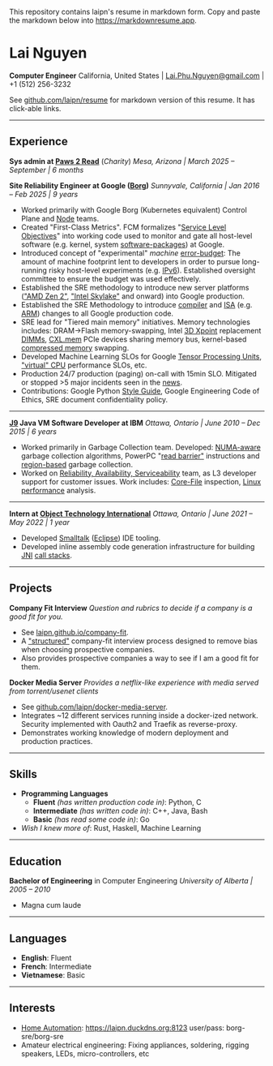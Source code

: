 
This repository contains laipn's resume in markdown form.  Copy and paste the markdown below into <https://markdownresume.app>.

# Lai Nguyen

**Computer Engineer**
California, United States | <Lai.Phu.Nguyen@gmail.com> | +1 (512) 256-3232

See [github.com/laipn/resume](http://github.com/laipn/resume) for markdown version of this resume.  It has click-able links.

***

## Experience

**Sys admin at [Paws 2 Read](https://www.paws2read.org/)** (*Charity*)
*Mesa, Arizona | March 2025 – September | 6 months*

**Site Reliability Engineer at Google ([Borg](https://research.google/pubs/large-scale-cluster-management-at-google-with-borg/))**
*Sunnyvale, California | Jan 2016 – Feb 2025 | 9 years*

* Worked primarily with Google Borg (Kubernetes equivalent) Control Plane and [Node](https://kubernetes.io/docs/concepts/overview/components/#node-components) teams.
* Created "First-Class Metrics". FCM formalizes "[Service Level Objectives](https://sre.google/sre-book/service-level-objectives/)" into working code used to monitor and gate all host-level software (e.g. kernel, system [software-packages](https://en.wikipedia.org/wiki/Package_manager)) at Google.
* Introduced concept of "experimental" *machine* [error-budget](https://cloud.google.com/blog/products/management-tools/sre-error-budgets-and-maintenance-windows): The amount of machine footprint lent to developers in order to pursue long-running risky host-level experiments (e.g. [IPv6](https://en.wikipedia.org/wiki/IPv6)). Established oversight committee to ensure the budget was used effectively.
* Established the SRE methodology to introduce new server platforms (["AMD Zen 2"](https://en.wikipedia.org/wiki/Zen_2), ["Intel Skylake"](https://en.wikipedia.org/wiki/Skylake_(microarchitecture)) and onward) into Google production.
* Established the SRE Methodology to introduce [compiler](https://github.com/google/tcmalloc) and [ISA](https://en.wikipedia.org/wiki/Instruction_set_architecture) (e.g. [ARM](https://cloud.google.com/compute/docs/instances/arm-on-compute)) changes to all Google production code.
* SRE lead for "Tiered main memory" initiatives. Memory technologies includes: DRAM->Flash memory-swapping, Intel [3D Xpoint](https://en.wikipedia.org/wiki/3D_XPoint) replacement [DIMMs](https://en.wikipedia.org/wiki/DIMM), [CXL.mem](https://en.wikipedia.org/wiki/Compute_Express_Link) PCIe devices sharing memory bus, kernel-based [compressed memory](https://wiki.archlinux.org/title/Zswap) swapping.
* Developed Machine Learning SLOs for Google [Tensor Processing Units](https://en.wikipedia.org/wiki/Tensor_Processing_Unit), ["virtual" CPU](https://cloud.google.com/compute/docs/cpu-platforms) performance SLOs, etc.
* Production 24/7 production (paging) on-call with 15min SLO.  Mitigated or stopped >5 major incidents seen in the [news](https://status.cloud.google.com/incidents/dS9ps52MUnxQfyDGPfkY).
* Contributions: Google Python [Style Guide](https://google.github.io/styleguide/pyguide.html#doc-function-args), Google Engineering Code of Ethics, SRE document confidentiality policy.
  
***

**[J9](https://en.wikipedia.org/wiki/OpenJ9) Java VM Software Developer at IBM**
*Ottawa, Ontario | June 2010 – Dec 2015 | 6 years*

* Worked primarily in Garbage Collection team. Developed: [NUMA-aware](https://ieeexplore.ieee.org/document/8498195) garbage collection algorithms,  PowerPC "[read barrier"](https://content.ikr.uni-stuttgart.de/en/Content/Publications/Archive/Me_ismm22_36512.pdf) instructions and [region-based](https://github.com/BlendedFeelings/software/blob/main/memory-management/garbage-collection/region-based-garbage-collection.md) garbage collection.
* Worked on [Reliability, Availability, Serviceability](https://en.wikipedia.org/wiki/Reliability,_availability_and_serviceability) team, as L3 developer support for customer issues. Work includes: [Core-File](https://en.wikipedia.org/wiki/Core_dump) inspection, [Linux performance](https://www.brendangregg.com/linuxperf.html) analysis.
  
***

**Intern at [Object Technology International](https://en.wikipedia.org/wiki/Object_Technology_International)**
*Ottawa, Ontario | June 2021 – May 2022 | 1 year*

* Developed [Smalltalk](https://en.wikipedia.org/wiki/Smalltalk) ([Eclipse](https://en.wikipedia.org/wiki/Eclipse_(software))) IDE tooling.
* Developed inline assembly code generation infrastructure for building [JNI](https://en.wikipedia.org/wiki/Java_Native_Interface) [call stacks](https://en.wikipedia.org/wiki/Call_stack).

***

## Projects

**Company Fit Interview**
*Question and rubrics to decide if a company is a good fit for you.*

* See [laipn.github.io/company-fit](http://laipn.github.io/company-fit).
* A ["structured"](https://pmc.ncbi.nlm.nih.gov/articles/PMC9553626/) company-fit interview process designed to remove bias when choosing prospective companies.
* Also provides prospective companies a way to see if I am a good fit for them.

**Docker Media Server**
*Provides a netflix-like experience with media served from torrent/usenet clients*

* See [github.com/laipn/docker-media-server](http://github.com/laipn/docker-media-server).
* Integrates ~12 different services running inside a docker-ized network. Security implemented with Oauth2 and Traefik as reverse-proxy.
* Demonstrates working knowledge of modern deployment and production practices.

***

## Skills

* **Programming Languages**
  * **Fluent** *(has written production code in)*: Python, C
  * **Intermediate** *(has written code in)*: C++, Java, Bash
  * **Basic** *(has read some code in)*: Go
* *Wish I knew more of*: Rust, Haskell, Machine Learning

***

## Education

**Bachelor of Engineering** in Computer Engineering
*University of Alberta | 2005 – 2010*

* Magna cum laude

***

## Languages

* **English**: Fluent
* **French**: Intermediate
* **Vietnamese**: Basic

***

## Interests

* [Home Automation](https://en.wikipedia.org/wiki/Home_Assistant): <https://laipn.duckdns.org:8123> user/pass: borg-sre/borg-sre
* Amateur electrical engineering: Fixing appliances, soldering, rigging speakers, LEDs, micro-controllers, etc

